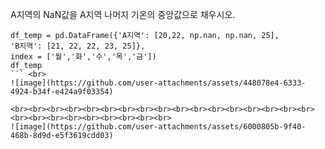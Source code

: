 A지역의 NaN값을 A지역 나머지 기온의 중앙값으로 채우시오.  <br>
```
df_temp = pd.DataFrame({'A지역': [20,22, np.nan, np.nan, 25], 
'B지역': [21, 22, 22, 23, 25]}, 
index = ['월','화','수','목','금']) 
df_temp
``` <br>
![image](https://github.com/user-attachments/assets/448078e4-6333-4924-b34f-e424a9f03354)

<br><br><br><br><br><br><br><br><br><br><br><br><br><br><br><br><br><br><br><br><br><br><br><br><br><br>
![image](https://github.com/user-attachments/assets/6000805b-9f40-468b-8d9d-e5f3619cdd03)

